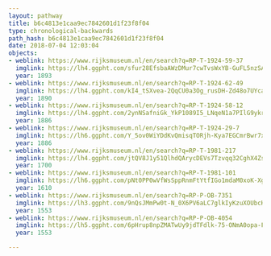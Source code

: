 ```yaml
---
layout: pathway
title: b6c4813e1caa9ec7842601d1f23f8f04
type: chronological-backwards
path_hash: b6c4813e1caa9ec7842601d1f23f8f04
date: 2018-07-04 12:03:04
objects:
- weblink: https://www.rijksmuseum.nl/en/search?q=RP-T-1924-59-37
  imglink: https://lh4.ggpht.com/sfur28EfsbaAWzDMur7cwTvsWxYB-GuFL5nzSA9mEFO4XIGssi9M29vDU2WCe5lGDUkIPnoTwrwnL8M--CVMqDPAsAQ=s200
  year: 1893
- weblink: https://www.rijksmuseum.nl/en/search?q=RP-T-1924-62-49
  imglink: https://lh4.ggpht.com/kI4_tSXvea-2QqCU0a3Og_rusDH-Zd48o7UYcaAiZ25LlnJfwvJxS-FKSKXPBuyv0hBub3M3_rAOyt0xgNV3UvRdLQ=s200
  year: 1890
- weblink: https://www.rijksmuseum.nl/en/search?q=RP-T-1924-58-12
  imglink: https://lh4.ggpht.com/2ynNSafniGk_YkP1089I5_LNqeN1a7PIlG9ykrxvhQfLkb823fKhUurKgCUmewwhQdunSusU0ttutW9yp-jeiRgr3g=s200
  year: 1886
- weblink: https://www.rijksmuseum.nl/en/search?q=RP-T-1924-29-7
  imglink: https://lh6.ggpht.com/Y_5ov0WiYDdKvQmisqTORjh-Kya7EGCmrBwr7xnB-IoL7Ly5sKQ-IpHDBmR2-t8CEvdsPANv7ZBQ_g8ZicvGpBgV9Zw=s200
  year: 1886
- weblink: https://www.rijksmuseum.nl/en/search?q=RP-T-1981-217
  imglink: https://lh4.ggpht.com/jtQV8J1y51QlhdQArycDEVs7Tzvqq32CghX4Zs4ytk7lAoi7EvYo6g2wNf3W16m-o9IulxCI4N2CDl5_o12A-rR-pOo=s200
  year: 1700
- weblink: https://www.rijksmuseum.nl/en/search?q=RP-T-1981-101
  imglink: https://lh6.ggpht.com/pNt0PP0wVfWsSppRnmFtYtfIGo1mdaM0xoK-XgN4kHmrnafhak2o_GrbDidONUix0ppxOc8P4zrK8QKSczYettg9jko=s200
  year: 1610
- weblink: https://www.rijksmuseum.nl/en/search?q=RP-P-OB-7351
  imglink: https://lh3.ggpht.com/9nQsJMmPw0t-N_0X6PV6aLC7glkIyKzuXOUbcHBuzzPxFIxU9eULJuc36EjwCMogMPd8dSr1_VlXzBC1uJaE4uSBKA=s200
  year: 1553
- weblink: https://www.rijksmuseum.nl/en/search?q=RP-P-OB-4054
  imglink: https://lh5.ggpht.com/6pHrup8npZMATwUy9jdTFdlk-75-ONmA0opa-FDVCeGNcp2MaFJ69_83238StEXDvbc_POxEHJvuw8uElxPw4xSLYQ=s200
  year: 1553

---
```

